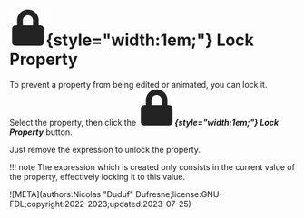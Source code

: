 # ![](../../../img/duik/icons/lock.svg){style="width:1em;"} Lock Property

To prevent a property from being edited or animated, you can lock it.  
Select the property, then click the ***![](../../../img/duik/icons/lock.svg){style="width:1em;"} Lock Property*** button.

Just remove the expression to unlock the property.

!!! note
    The expression which is created only consists in the current value of the property, effectively locking it to this value.


![META](authors:Nicolas "Duduf" Dufresne;license:GNU-FDL;copyright:2022-2023;updated:2023-07-25)
